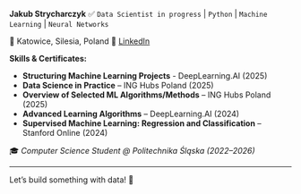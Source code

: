 **Jakub Strycharczyk** ✅
`Data Scientist in progress` | `Python` | `Machine Learning` | `Neural Networks`

📍 Katowice, Silesia, Poland
🔗 [LinkedIn](<https://www.linkedin.com/in/jakub-strycharczyk-9162812bb>)

**Skills & Certificates:**
- **Structuring Machine Learning Projects** - DeepLearning.AI (2025)
- **Data Science in Practice** – ING Hubs Poland (2025)
- **Overview of Selected ML Algorithms/Methods** – ING Hubs Poland (2025)
- **Advanced Learning Algorithms** – DeepLearning.AI (2024)
- **Supervised Machine Learning: Regression and Classification** – Stanford Online (2024)

🎓 *Computer Science Student @ Politechnika Śląska (2022–2026)*

---
Let’s build something with data! 🚀
